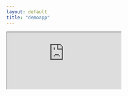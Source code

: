 ```yaml
---
layout: default
title: "demoapp"
---
```


<style>
    .container {
        width: 100%;
        height: 100vh; /* Set the container height to 100% of viewport height */
    }
    .iframe-wrapper {
        width: 100%;
        height: 100%; /* Set iframe height to 100% of its container */
    }
</style>

<div class="container">
    <div class="iframe-wrapper">
        <iframe src="https://nimaboscarino-hotdog-gradio.hf.space"></iframe>
    </div>
</div>

